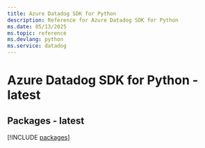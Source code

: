 ```yaml
---
title: Azure Datadog SDK for Python
description: Reference for Azure Datadog SDK for Python
ms.date: 05/13/2025
ms.topic: reference
ms.devlang: python
ms.service: datadog
---
```

# Azure Datadog SDK for Python - latest
## Packages - latest
[!INCLUDE [packages](datadog-index.md)]